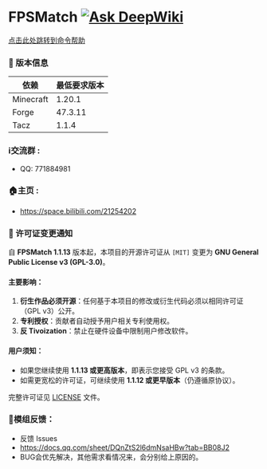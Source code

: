 # FPSMatch [![Ask DeepWiki](https://deepwiki.com/badge.svg)](https://deepwiki.com/SSOrangeCATY/FPSMacth)
[点击此处跳转到命令帮助](CommandHelper.md)

### 📌 版本信息
| 依赖        | 最低要求版本   |
|-----------|----------|
| Minecraft | 1.20.1   |
| Forge     | 47.3.11  |
| Tacz      | 1.1.4    |

### ℹ️交流群 : 
- QQ: 771884981
### 🏠主页 :
-  https://space.bilibili.com/21254202

### 📜 许可证变更通知

自 **FPSMatch 1.1.13** 版本起，本项目的开源许可证从 `[MIT]` 变更为 **GNU General Public License v3 (GPL-3.0)**。

#### 主要影响：
1. **衍生作品必须开源**：任何基于本项目的修改或衍生代码必须以相同许可证（GPL v3）公开。
2. **专利授权**：贡献者自动授予用户相关专利使用权。
3. **反 Tivoization**：禁止在硬件设备中限制用户修改软件。

#### 用户须知：
- 如果您继续使用 **1.1.13 或更高版本**，即表示您接受 GPL v3 的条款。
- 如需更宽松的许可证，可继续使用 **1.1.12 或更早版本**（仍遵循原协议）。

完整许可证见 [LICENSE](LICENSE) 文件。

### 📒模组反馈：
- 反馈 Issues
- https://docs.qq.com/sheet/DQnZtS2l6dmNsaHBw?tab=BB08J2
- BUG会优先解决，其他需求看情况来，会分别给上原因的。